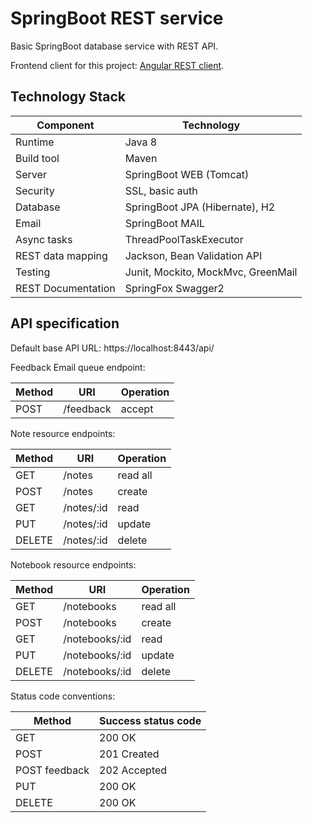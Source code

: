 # SpringBoot REST service

Basic SpringBoot database service with REST API.

Frontend client for this project: [Angular REST client](https://github.com/alexshavlovsky/ng-client).

## Technology Stack
Component         | Technology
---               | ---
Runtime           | Java 8
Build tool        | Maven
Server            | SpringBoot WEB (Tomcat)
Security          | SSL, basic auth
Database          | SpringBoot JPA (Hibernate), H2         
Email             | SpringBoot MAIL
Async tasks       | ThreadPoolTaskExecutor
REST data mapping | Jackson, Bean Validation API
Testing           | Junit, Mockito, MockMvc, GreenMail
REST Documentation| SpringFox Swagger2

## API specification

Default base API URL: https://localhost:8443/api/

Feedback Email queue endpoint:
                       
Method  |URI           |Operation
---     |---           |---
POST    |/feedback     |accept

Note resource endpoints:

Method  |URI           |Operation
---     |---           |---
GET     |/notes        |read all
POST    |/notes        |create
GET     |/notes/:id    |read
PUT     |/notes/:id    |update
DELETE  |/notes/:id    |delete

Notebook resource endpoints:

Method  |URI            |Operation
---     |---            |---
GET     |/notebooks     |read all
POST    |/notebooks     |create
GET     |/notebooks/:id |read
PUT     |/notebooks/:id |update
DELETE  |/notebooks/:id |delete

Status code conventions:

Method         |Success status code
---            |---
GET            |200 OK
POST           |201 Created
POST feedback  |202 Accepted
PUT            |200 OK
DELETE         |200 OK
